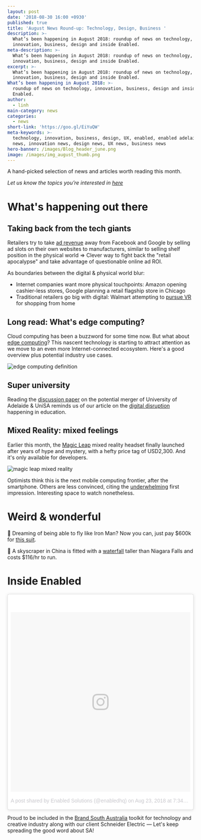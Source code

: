 ```yaml
---
layout: post
date: '2018-08-30 16:00 +0930'
published: true
title: 'August News Round-up: Technology, Design, Business '
description: >-
  What’s been happening in August 2018: roundup of news on technology,
  innovation, business, design and inside Enabled.
meta-description: >-
  What’s been happening in August 2018: roundup of news on technology,
  innovation, business, design and inside Enabled.
excerpt: >-
  What’s been happening in August 2018: roundup of news on technology,
  innovation, business, design and inside Enabled.
What’s been happening in August 2018: >-
  roundup of news on technology, innovation, business, design and inside
  Enabled.
author:
  - linh
main-category: news
categories:
  - news
short-link: 'https://goo.gl/EiYuQW'
meta-keywords: >-
  technology, innovation, business, design, UX, enabled, enabled adelaide, tech
  news, innovation news, design news, UX news, business news
hero-banner: /images/Blog_header_june.png
image: /images/img_august_thumb.png
---
```

A hand-picked selection of news and articles worth reading this month.

_Let us know the topics you’re interested in [here](https://enabled1.typeform.com/to/YcdNts)_

# What's happening out there

## Taking back from the tech giants 

Retailers try to take [ad revenue](https://www.reuters.com/article/us-retail-advertising-insight/retailers-set-sights-on-facebook-google-ad-revenue-idUSKBN1KG0CZ) away from Facebook and Google by selling ad slots on their own websites to manufacturers, similar to selling shelf position in the physical world => Clever way to fight back the "retail apocalypse" and take advantage of questionable online ad ROI.

As boundaries between the digital & physical world blur:

- Internet companies want more physical touchpoints: Amazon opening cashier-less stores, Google planning a retail flagship store in Chicago
- Traditional retailers go big with digital: Walmart attempting to [pursue VR](https://www.bloomberg.com/news/articles/2018-08-17/walmart-eyes-virtual-reality-shopping-system-patent-filings-say) for shopping from home

## Long read: What's edge computing?

Cloud computing has been a buzzword for some time now. But what about [edge computing](https://www.cbinsights.com/research/what-is-edge-computing/)? This nascent technology is starting to attract attention as we move to an even more Internet-connected ecosystem. Here's a good overview plus potential industry use cases. 

![edge computing definition]({{site.baseurl}}/images/img_august_edge.png)

## Super university

Reading the [discussion paper](http://www.newuniversity.nousgroup.com.au/discussion-paper-1) on the potential merger of University of Adelaide & UniSA reminds us of our article on the [digital disruption](http://blog.enabled.com.au/digital-disruption-education/) happening in education.

## Mixed Reality: mixed feelings 

Earlier this month, the [Magic Leap](https://www.cnbc.com/2018/08/08/magic-leap-one-creators-edition-first-look.html) mixed reality headset finally launched after years of hype and mystery, with a hefty price tag of USD2,300. And it's only available for developers.

![magic leap mixed reality]({{site.baseurl}}/images/img_august_magicleap.jpg)

Optimists think this is the next mobile computing frontier, after the smartphone. Others are less convinced, citing the [underwhelming](https://www.cnet.com/news/i-finally-tried-magic-leap-and-i-have-mixed-feelings/) first impression. Interesting space to watch nonetheless.  
 

# Weird & wonderful

💸 Dreaming of being able to fly like Iron Man? Now you can, just pay $600k for [this suit](https://www.businessinsider.com.au/this-real-life-iron-man-jet-suit-is-now-available-to-buy-richard-browning-2018-7).

🏢 A skyscraper in China is fitted with a [waterfall](https://www.fastcompany.com/90215672/this-crazy-new-skyscraper-is-topped-with-a-functioning-waterfall) taller than Niagara Falls and costs $116/hr to run.  

# Inside Enabled

<blockquote class="instagram-media" data-instgrm-permalink="https://www.instagram.com/p/Bm2FTWshjis/?utm_source=ig_embed_loading" data-instgrm-version="9" style=" background:#FFF; border:0; border-radius:3px; box-shadow:0 0 1px 0 rgba(0,0,0,0.5),0 1px 10px 0 rgba(0,0,0,0.15); margin: 1px; max-width:540px; min-width:326px; padding:0; width:99.375%; width:-webkit-calc(100% - 2px); width:calc(100% - 2px);"><div style="padding:8px;"> <div style=" background:#F8F8F8; line-height:0; margin-top:40px; padding:50% 0; text-align:center; width:100%;"> <div style=" background:url(data:image/png;base64,iVBORw0KGgoAAAANSUhEUgAAACwAAAAsCAMAAAApWqozAAAABGdBTUEAALGPC/xhBQAAAAFzUkdCAK7OHOkAAAAMUExURczMzPf399fX1+bm5mzY9AMAAADiSURBVDjLvZXbEsMgCES5/P8/t9FuRVCRmU73JWlzosgSIIZURCjo/ad+EQJJB4Hv8BFt+IDpQoCx1wjOSBFhh2XssxEIYn3ulI/6MNReE07UIWJEv8UEOWDS88LY97kqyTliJKKtuYBbruAyVh5wOHiXmpi5we58Ek028czwyuQdLKPG1Bkb4NnM+VeAnfHqn1k4+GPT6uGQcvu2h2OVuIf/gWUFyy8OWEpdyZSa3aVCqpVoVvzZZ2VTnn2wU8qzVjDDetO90GSy9mVLqtgYSy231MxrY6I2gGqjrTY0L8fxCxfCBbhWrsYYAAAAAElFTkSuQmCC); display:block; height:44px; margin:0 auto -44px; position:relative; top:-22px; width:44px;"></div></div><p style=" color:#c9c8cd; font-family:Arial,sans-serif; font-size:14px; line-height:17px; margin-bottom:0; margin-top:8px; overflow:hidden; padding:8px 0 7px; text-align:center; text-overflow:ellipsis; white-space:nowrap;"><a href="https://www.instagram.com/p/Bm2FTWshjis/?utm_source=ig_embed_loading" style=" color:#c9c8cd; font-family:Arial,sans-serif; font-size:14px; font-style:normal; font-weight:normal; line-height:17px; text-decoration:none;" target="_blank">A post shared by Enabled Solutions (@enabledhq)</a> on <time style=" font-family:Arial,sans-serif; font-size:14px; line-height:17px;" datetime="2018-08-24T02:34:33+00:00">Aug 23, 2018 at 7:34pm PDT</time></p></div></blockquote> <script async defer src="//www.instagram.com/embed.js"></script>
 
Proud to be included in the [Brand South Australia](https://www.instagram.com/p/Bm2FTWshjis/?taken-by=enabledhq) toolkit for technology and creative industry along with our client Schneider Electric — Let's keep spreading the good word about SA!
